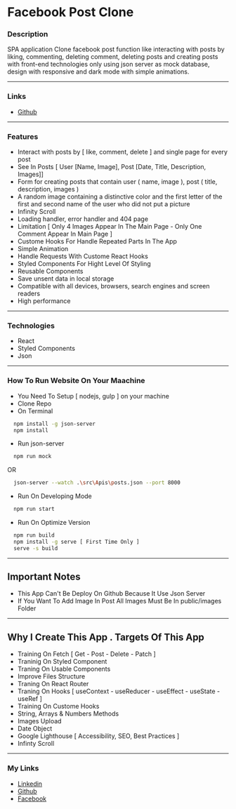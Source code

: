 # Facebook Post Clone

### Description

SPA application Clone facebook post function like interacting with posts by liking, commenting, deleting comment, deleting posts and creating posts with front-end technologies only using json server as mock database, design with responsive and dark mode with simple animations.

---

### Links

- [Github](https://github.com/Kmg11/Facebook_Post_Clone "Github Repo")

---

### Features

- Interact with posts by [ like, comment, delete ] and single page for every post
- See In Posts [ User [Name, Image], Post [Date, Title, Description, Images]]
- Form for creating posts that contain user ( name, image ), post ( title, description, images )
- A random image containing a distinctive color and the first letter of the first and second name of the user who did not put a picture
- Infinity Scroll
- Loading handler, error handler and 404 page
- Limitation [ Only 4 Images Appear In The Main Page - Only One Comment Appear In Main Page ]
- Custome Hooks For Handle Repeated Parts In The App
- Simple Animation
- Handle Requests With Custome React Hooks
- Styled Components For Hight Level Of Styling
- Reusable Components
- Save unsent data in local storage
- Compatible with all devices, browsers, search engines and screen readers
- High performance

---

### Technologies

- React
- Styled Components
- Json

---

### How To Run Website On Your Maachine

- You Need To Setup [ nodejs, gulp ] on your machine
- Clone Repo
- On Terminal

```bash
  npm install -g json-server
  npm install
```

- Run json-server

```bash
  npm run mock
```

OR

```bash
  json-server --watch .\src\Apis\posts.json --port 8000
```

- Run On Developing Mode

```bash
  npm run start
```

- Run On Optimize Version

```bash
  npm run build
  npm install -g serve [ First Time Only ]
  serve -s build
```

---

## Important Notes

- This App Can't Be Deploy On Github Because It Use Json Server
- If You Want To Add Image In Post All Images Must Be In public/images Folder

---

## Why I Create This App . Targets Of This App

- Training On Fetch [ Get - Post - Delete - Patch ]
- Traninig On Styled Component
- Traning On Usable Components
- Improve Files Structure
- Traning On React Router
- Traning On Hooks [ useContext - useReducer - useEffect - useState - useRef ]
- Training On Custome Hooks
- String, Arrays & Numbers Methods
- Images Upload
- Date Object
- Google Lighthouse [ Accessibility, SEO, Best Practices ]
- Infinty Scroll

---

### My Links

- [Linkedin](https://www.linkedin.com/in/kirolos-m-a29134165/)
- [Github](https://github.com/Kmg11)
- [Facebook](https://www.facebook.com/KirolosMahfouz/)
